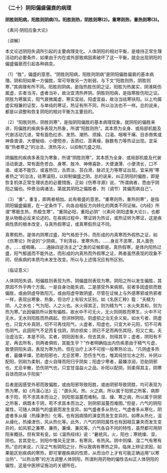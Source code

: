 ### （二十）阴阳偏盛偏衰的病理

**阴胜则阳病，阳胜则阴病(1)。阳胜则热，阴胜则寒(2)。重寒则热，重热则寒(3)。**

​《素问·阴阳应象大论》

〔讲解〕

本文论述阴阳失调所引起的主要病理变化。人体阴阳的相对平衡，是维持正常生理活动的必要条件，如果由于内在或外部致病因素破坏了这一平衡，就会出现阴阳的偏盛偏衰而引起各种病变。

（1）“胜”，偏盛的意思。“阴胜则阳病，阳胜则阴病”是阴阳偏胜偏衰的基本病理。阴和阳如果一方偏胜，常可导致另一方削弱，与下文“阳胜则热，阴胜则寒，”其病理有所不同。阳胜则阴病，是指热胜伤阴之证。阳胜为热属实，阴液耗伤属虚，实者当泻，虚者当补，故治宜清热养阴。阴胜则阳病，是指寒胜伤阳之证。阴胜为寒属实，阳气衰微属虚，寒实宜祛，阳虚宜益，故治当祛寒扶阳。以上均属虚实相兼的证型，与单纯的寒证，热证有所不同，所以治法也不一样。总的说来，都是以调整和恢复阴阳的相对平衡为主要目的。

（2）“阳胜则热，阴胜则寒”，是指阴阳偏胜的基本病理现象。就阴阳的偏胜来讲，阳偏胜的疾病多表现为热象，所谓“阳胜则热”。其本质为全身、或局部机能及代谢活动亢进，常有面色红赤、发热、潮热、烦躁、口渴、咽喉干痛、目赤唇焦或神昏谵语、大便秘结、小便短赤，舌质红、苔黄燥，脉数有力等热证出现。宜采取“热者寒之”的治法，清热泻火，以抑制亢盛之阳。

阴偏胜的疾病多表现为寒象，所谓“阴胜则寒”。其本质为全身、或局部机能及代谢活动衰退，常有面色苍白、身寒、肢冷、神倦喜卧、大便溏薄、小便清长，口不渴、或渴不能饮，或喜热饮，舌质淡、苔白滑，脉迟无力等寒证出现。宜采用“寒者热之”的治法，祛寒温阳，以抑制偏盛之阴。总的说来，纠正阴阳的偏胜，即是恢复机体正常生理状态的必要措施，正如《伤寒寻源》说，“所谓病者，悉由乎阴阳之偏也。仲景治病诸法，第就其阴阳之偏胜者，剂（调节）其偏而病自己”。

（3）“重"，重复，即两者相加。此有极盛的意思。“重寒则热，重热则寒”，是指阴阳偏盛偏衰，在一定条件下，向各自相反方向转化的两类不同证候。《内经》所谓“寒极生热，热极生寒”，“重阴必阳，重阳必阴”（《素间·阴阳虚象大论》），也都是从物极必反来论述的。在疾病过程中，寒证转为热证，或热证转为寒证，这是疾病性质的根本改变，与真热假寒证，或真寒假热证不同。

真寒假热，是体内阴寒过盛，阳气格拒于外，而形成的内真寒而外假热之证，如《伤寒论》所说的“少阴病，下利清谷，里寒外热，……身反不恶寒，其人面色赤，……或咽痛，……通脉四逆汤主之”之类的证候即是。真热假寒，是体内阳热过盛，阳气郁遏而不能外达，而形成的内真热而外假寒之证，两者虽然表现的现象不同，但疾病的本质均未发生改变。所以与上述情况应有所区别。

〔临证意义〕

人体阴阳失调，阳偏胜则表现为热，阴偏盛则表现为寒。阴阳之所以发生偏胜，其原因不外乎两个方面。一是自身功能失调，二是感受外来病邪。前者多因虚损而致偏胜，或由阴虚导致阳亢，或由阳虚导致阴盛，尽管在证候上与外感寒邪或热邪者一样，表现出寒象、热象，但治疗上有较大区别。如《名医汇粹》载：“夫精为阴，人之水也；气为阳，人之火也。水火得其正，则为精为气；水火失其和，则为热为寒。”此因偏损所以致有偏胜。故水中不可无火，无火则阴胜而寒生，火中不可无水，无水则阳胜而热病起。但详辨阴阳，则虚损之治无余义矣。如水亏者，阴虚也，只宜大补真阴，切不可再伐阳气，火虚者，阳虚也，只宜大补元阳，切不可再伤阴气。此因阳气不足而复伐阴，阴亦损矣；阴已不足而再伤其阳，阳又亡矣。夫治虚治实，本是不同。实者，阴阳因有余，但去其余，则得其平；虚者，阴阳有不足，再去所有，则两者俱败，其能生乎？”作者明确指出内伤疾患由于精气亏虚，致使阴阳失调，表现为寒为热，但在治疗上决不可按一般寒热论治。“凡阴虚多热者，最嫌辛燥，恐助阳邪也，尤忌苦寒，恐伤生气也，惟其纯甘壮水之剂，补阴以配阳，则刚为柔制，虚火自降而阳归乎阴矣；阳虚少寒者，最嫌凉润，恐助阴邪也，尤忌辛散，恐伤阴气也，只宜甘温益火之品，补阳以配阴，则柔得其主，阴寒自敛而阴从乎阳矣”

后者是因感受外邪而致偏胜，或由阳邪导致阳胜，或由阴邪导致阴胜，均可表现为热为寒。如《丹溪心法》云：“谓头风、热、火之病，所以属于阳邪之所客，病即本于阳，苟不求其本而治之，则阳邪滋蔓而难制。湿、燥、寒之病，所以属于阴邪之所客，病既本于阴，苟不求其本而治之，则阴邪滋蔓而难图。”但是，六气的阴阳属性，可随人体脏气的盛衰而发生变异。如气盛者多从热化，气虚者多从寒化，阴虚者多从燥（热燥津伤）化等。也有因病情的演变而发生变异的。如寒从热化，湿从燥化，热燥津伤，风从热化等。此外，六气的阴阳属性也有因相互兼夹而发生变异的，如风邪之兼寒、兼热，兼燥、兼风等。六气各自不同的特性，虽然都可用阴阳来概括，但有常有变。如《温热经纬》说：“暑统风，火，阳也；寒统燥、湿，阴也。言其变化，则阳中惟风无定体，有寒风，有热风。阴中则燥、湿二气有寒有热。”总的来说，六淫之气有阴阳之分，所以致病有寒热之异。临床上辨证求因，如果能区别疾病的寒热，即可掌握疾病的性质，从而治疗上才有可能正确运用“以寒治热”、“以热治寒”的方法调整人体阴阳，所谓利用药物的偏性去纠正人体阴阳的偏性，这是中医辨证施治的关键所在。

